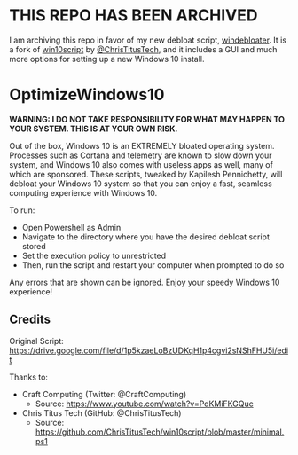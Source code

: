 # THIS REPO HAS BEEN ARCHIVED
I am archiving this repo in favor of my new debloat script, [windebloater](https://github.com/technocapeman/windebloater). It is a fork of [win10script](https://github.com/ChrisTitusTech/win10script) by [@ChrisTitusTech](https://github.com/ChrisTitusTech), and it includes a GUI and much more options for setting up a new Windows 10 install.

# OptimizeWindows10
**WARNING: I DO NOT TAKE RESPONSIBILITY FOR WHAT MAY HAPPEN TO YOUR SYSTEM. THIS IS AT YOUR OWN RISK.**

Out of the box, Windows 10 is an EXTREMELY bloated operating system. Processes such as Cortana and telemetry are known 
to slow down your system, and Windows 10 also comes with useless apps as well, many of which are sponsored. These 
scripts, tweaked by Kapilesh Pennichetty, will debloat your Windows 10 system so that you can enjoy a fast, seamless 
computing experience with Windows 10.

To run:
- Open Powershell as Admin
- Navigate to the directory where you have the desired debloat script stored
- Set the execution policy to unrestricted
- Then, run the script and restart your computer when prompted to do so

Any errors that are shown can be ignored. Enjoy your speedy Windows 10 experience!

## Credits

Original Script: https://drive.google.com/file/d/1p5kzaeLoBzUDKqH1p4cgvi2sNShFHU5i/edit

Thanks to:
- Craft Computing (Twitter: @CraftComputing)
    - Source: https://www.youtube.com/watch?v=PdKMiFKGQuc
- Chris Titus Tech (GitHub: @ChrisTitusTech)
    - Source: https://github.com/ChrisTitusTech/win10script/blob/master/minimal.ps1
